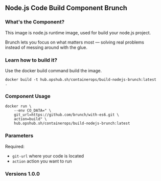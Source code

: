 ## Node.js Code Build Component Brunch

### What's the Component?

This image is node.js runtime image, used for build your node.js project.

Brunch lets you focus on what matters most — solving real problems instead of messing around with the glue.

### Learn how to build it?

Use the docker build command build the image.

```shell
docker build -t hub.opshub.sh/containerops/build-nodejs-brunch:latest .
```

### Component Usage

```shell
docker run \
    --env CO_DATA=" \
    git_url=https://github.com/brunch/with-es6.git \
    action=build" \
    hub.opshub.sh/containerops/build-nodejs-brunch:latest
```

### Parameters 

Required:

- `git-url` where your code is located
- `action` action you want to run

### Versions 1.0.0